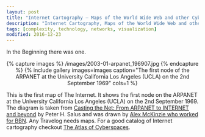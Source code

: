 ```yaml
---
layout: post
title: "Internet Cartography – Maps of the World Wide Web and other Cyber Geography"
description: "Internet Cartography, Maps of the World Wide Web and other Cyber Geography"
tags: [complexity, technology, networks, visualization]
modified: 2016-12-23
---
```

In the Beginning there was one.

<div align="center">
{% capture images %}
    /images/2003-01-arpanet_196907.jpg
{% endcapture %}
{% include gallery images=images caption="The first node of the ARPANET at the University California Los Angeles (UCLA) on the 2nd September 1969" cols=1 %}
</div>

This is the first map of The Internet. It shows the first node on the ARPANET at the University California Los Angeles (UCLA) on the 2nd September 1969. The diagram is taken from [Casting the Net: From ARPANET to INTERNET and beyond](https://www.amazon.com/exec/obidos/ASIN/0201876744/virtualtravel-20) by Peter H. Salus and was drawn by [Alex McKinzie who worked for BBN](http://special.lib.umn.edu/findaid/xml/cbi00123.xml). Any Travelog needs maps. For a good catalog of Internet cartography checkout [The Atlas of Cyberspaces](http://personalpages.manchester.ac.uk/staff/m.dodge/cybergeography//atlas/historical.html).